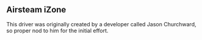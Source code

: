 ## Airsteam iZone

This driver was originally created by a developer called Jason Churchward, so proper nod to him for the initial effort. 
